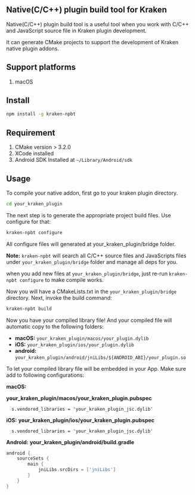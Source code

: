 ## Native(C/C++) plugin build tool for Kraken

Native(C/C++) plugin build tool is a useful tool when you work with C/C++ and JavaScript source file in Kraken plugin development.

It can generate CMake projects to support the development of Kraken native plugin addons.

## Support platforms
1. macOS

## Install

```bash
npm install -g kraken-npbt
```

## Requirement

1. CMake version > 3.2.0
2. XCode installed
3. Android SDK Installed at `~/Library/Android/sdk`

## Usage

To compile your native addon, first go to your kraken plugin directory.

```bash
cd your_kraken_plugin
```

The next step is to generate the appropriate project build files. Use configure for that:

```bash
kraken-npbt configure
```

All configure files will generated at your_kraken_plugin/bridge folder.

**Note:** `kraken-npbt` will search all C/C++ source files and JavaScripts files under `your_kraken_plugin/bridge` folder and manage all deps for you.

when you add new files at `your_kraken_plugin/bridge`, just re-run `kraken-npbt configure` to make compile works.

Now you will have a CMakeLists.txt in the `your_kraken_plugin/bridge` directory. Next, invoke the build command:

```bash
kraken-npbt build
```

Now you have your compiled library file! And your compiled file will automatic copy to the following folders:

- **macOS:** `your_kraken_plugin/macos/your_plugin.dylib`
- **iOS:** `your_kraken_plugin/ios/your_plugin.dylib`
- **android:** `your_kraken_plugin/android/jniLibs/${ANDROID_ABI}/your_plugin.so`

To let your compiled library file will be embedded in your App. Make sure add to following configurations:

**macOS:**

**your_kraken_plugin/macos/your_kraken_plugin.pubspec**
```
  s.vendored_libraries = 'your_kraken_plugin_jsc.dylib'
```

**iOS:**
**your_kraken_plugin/ios/your_kraken_plugin.pubspec**

```
  s.vendored_libraries = 'your_kraken_plugin_jsc.dylib'
```

**Android:**
**your_kraken_plugin/android/build.gradle**

```gradle
android {
    sourceSets {
        main {
            jniLibs.srcDirs = ['jniLibs']
        }
    }
}
```
